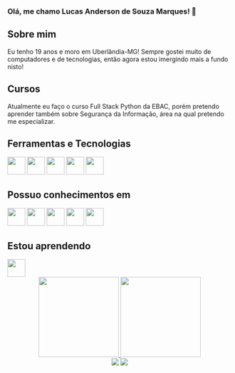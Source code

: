  ### Olá, me chamo Lucas Anderson de Souza Marques! 👋
## Sobre mim

Eu tenho 19 anos e moro em Uberlândia-MG! Sempre gostei muito de computadores e de tecnologias, então agora estou imergindo mais a fundo nisto!

## Cursos

Atualmente eu faço o curso Full Stack Python da EBAC, porém pretendo aprender também sobre Segurança da Informação, área na qual pretendo me especializar.

## Ferramentas e Tecnologias

   <img src="https://cdn.jsdelivr.net/gh/devicons/devicon/icons/git/git-original.svg" width="40" height="40" />   <img src="https://cdn.jsdelivr.net/gh/devicons/devicon/icons/html5/html5-original.svg"  width="40" height="40" /> <img src="https://cdn.jsdelivr.net/gh/devicons/devicon/icons/css3/css3-original.svg" width="40" height="40"/> <img src="https://cdn.jsdelivr.net/gh/devicons/devicon/icons/javascript/javascript-original.svg" width="40" height="40"/> <img src="https://cdn.jsdelivr.net/gh/devicons/devicon/icons/typescript/typescript-original.svg" width="40" height="40"/>
          
   
## Possuo conhecimentos em

  <img src="https://cdn.jsdelivr.net/gh/devicons/devicon/icons/gulp/gulp-plain.svg" width="40" height="40"/> <img src="https://cdn.jsdelivr.net/gh/devicons/devicon/icons/grunt/grunt-original-wordmark.svg" width="40" height="40"/>  <img src="https://cdn.jsdelivr.net/gh/devicons/devicon/icons/less/less-plain-wordmark.svg"  width="40" height="40"/> <img src="https://cdn.jsdelivr.net/gh/devicons/devicon/icons/sass/sass-original.svg" width="40" height="40"/> <img src="https://cdn.jsdelivr.net/gh/devicons/devicon/icons/vuejs/vuejs-original-wordmark.svg" width="40" height="40"/> 
  
## Estou aprendendo

<img src="https://cdn.jsdelivr.net/gh/devicons/devicon/icons/react/react-original-wordmark.svg" width="40" height="40"/>



<div align="center">
<a href="https://github.com/Lucass-marques">
<img height="180em" src="https://github-readme-stats.vercel.app/api/top-langs/?username=lucass-marques&layout=compact&langs_count=7&theme=dracula" />
<img height="180em" src="https://github-readme-stats.vercel.app/api?username=lucass-marques&show_icons=true&theme=dracula&include_all_commits=true&count_private=true" />
</div>
 
 
 
<div align="center">
<a href="https://instagram.com/lucasanderson_21" target="_blank"><img src="https://img.shields.io/badge/-Instagram-%23E4405F?style=for-the-badge&logo=instagram&logoColor=white" target="_blank"></a>
<a href = "mailto:lucasandersonmarques@gmail.com"><img src="https://img.shields.io/badge/Gmail-D14836?style=for-the-badge&logo=gmail&logoColor=white" target="_blank"></a>
</div>
          
          
          
          
          
          
          
          
          
          
          




<!--
**Lucass-marques/Lucass-marques** is a ✨ _special_ ✨ repository because its `README.md` (this file) appears on your GitHub profile.

Here are some ideas to get you started:

- 🔭 I’m currently working on ...
- 🌱 I’m currently learning ...
- 👯 I’m looking to collaborate on ...
- 🤔 I’m looking for help with ...
- 💬 Ask me about ...
- 📫 How to reach me: ...
- 😄 Pronouns: ...
- ⚡ Fun fact: ...
-->
